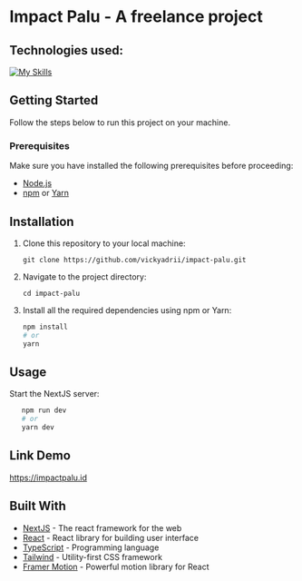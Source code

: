 # Impact Palu - A freelance project

## Technologies used:

[![My Skills](https://skillicons.dev/icons?i=nextjs,react,ts,tailwind)](https://skillicons.dev)

## Getting Started

Follow the steps below to run this project on your machine.

### Prerequisites

Make sure you have installed the following prerequisites before proceeding:

- [Node.js](https://nodejs.org/)
- [npm](https://www.npmjs.com/) or [Yarn](https://yarnpkg.com/)

## Installation

1. Clone this repository to your local machine:

   `git clone https://github.com/vickyadrii/impact-palu.git`

2. Navigate to the project directory:

   `cd impact-palu`

3. Install all the required dependencies using npm or Yarn:
   ```bash
   npm install
   # or
   yarn
   ```

## Usage

Start the NextJS server:

```bash
   npm run dev
   # or
   yarn dev
```
## Link Demo
https://impactpalu.id

## Built With

- [NextJS](https://nextjs.org/) - The react framework for the web
- [React](https://react.dev/) - React library for building user interface
- [TypeScript](https://www.typescriptlang.org/) - Programming language
- [Tailwind](https://tailwindcss.com/) - Utility-first CSS framework
- [Framer Motion](https://www.framer.com/motion/) - Powerful motion library for React
